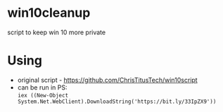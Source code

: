 # win10cleanup

script to keep win 10 more private

# Using
- original script - https://github.com/ChrisTitusTech/win10script
- can be run in PS:  
     `iex ((New-Object System.Net.WebClient).DownloadString('https://bit.ly/33IpZX9'))`